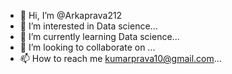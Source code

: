 - 👋 Hi, I’m @Arkaprava212
- 👀 I’m interested in Data science...
- 🌱 I’m currently learning Data science...
- 💞️ I’m looking to collaborate on ...
- 📫 How to reach me kumarprava10@gmail.com...

<!---
Arkaprava212/Arkaprava212 is a ✨ special ✨ repository because its `README.md` (this file) appears on your GitHub profile.
You can click the Preview link to take a look at your changes.
--->
